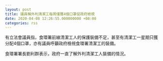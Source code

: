 ```yaml
---
layout: post
title: 議員稱外判清潔工每周僅獲4個口罩促政府檢視
date: 2020-04-08 12:26:55.000000000 +08:00
categories: rss
---
```


有立法會議員指，食環署前線清潔工人的保護裝備不足，甚至有清潔工一星期只獲分配4個口罩，亦有議員呼籲政府檢視食環署清潔工的裝備。

食環署署長劉利群表示，政府一直了解外判清潔工人裝備的情況。
